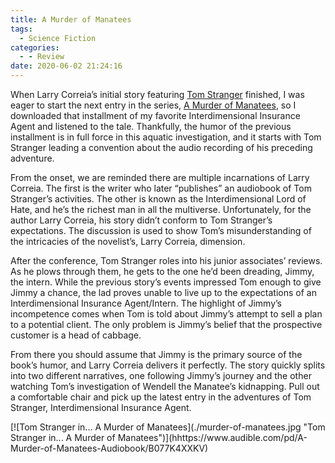```yaml
---
title: A Murder of Manatees
tags:
  - Science Fiction
categories:
  - - Review
date: 2020-06-02 21:24:16
---
```


When Larry Correia’s initial story featuring [Tom Stranger](https://www.audible.com/pd/The-Adventures-of-Tom-Stranger-Interdimensional-Insurance-Agent-Audiobook/B01D0FJOAI) finished, I was eager to start the next entry in the series, [A Murder of Manatees](https://www.audible.com/pd/A-Murder-of-Manatees-Audiobook/B077K4XXKV?), so I downloaded that installment of my favorite Interdimensional Insurance Agent and listened to the tale. Thankfully, the humor of the previous installment is in full force in this aquatic investigation, and it starts with Tom Stranger leading a convention about the audio recording of his preceding adventure.

From the onset, we are reminded there are multiple incarnations of Larry Correia. The first is the writer who later “publishes” an audiobook of Tom Stranger’s activities.<!-- more --> The other is known as the Interdimensional Lord of Hate, and he’s the richest man in all the multiverse. Unfortunately, for the author Larry Correia, his story didn’t conform to Tom Stranger’s expectations. The discussion is used to show Tom’s misunderstanding of the intricacies of the novelist’s, Larry Correia, dimension.

After the conference, Tom Stranger roles into his junior associates’ reviews. As he plows through them, he gets to the one he’d been dreading, Jimmy, the intern. While the previous story’s events impressed Tom enough to give Jimmy a chance, the lad proves unable to live up to the expectations of an Interdimensional Insurance Agent/Intern. The highlight of Jimmy’s incompetence comes when Tom is told about Jimmy’s attempt to sell a plan to a potential client. The only problem is Jimmy’s belief that the prospective customer is a head of cabbage.

From there you should assume that Jimmy is the primary source of the book’s humor, and Larry Correia delivers it perfectly. The story quickly splits into two different narratives, one following Jimmy’s journey and the other watching Tom’s investigation of Wendell the Manatee’s kidnapping. Pull out a comfortable chair and pick up the latest entry in the adventures of Tom Stranger, Interdimensional Insurance Agent.

<div class="center">[![Tom Stranger in... A Murder of Manatees](./murder-of-manatees.jpg "Tom Stranger in... A Murder of Manatees")](hhttps://www.audible.com/pd/A-Murder-of-Manatees-Audiobook/B077K4XXKV)</div>